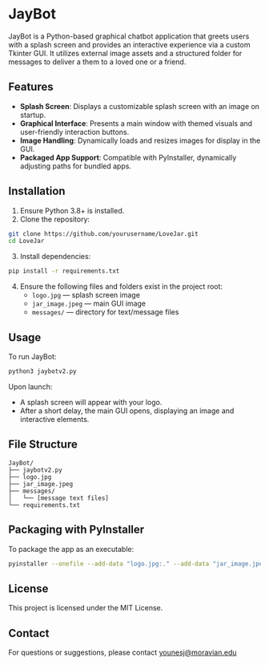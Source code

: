 # JayBot

JayBot is a Python-based graphical chatbot application that greets users with a splash screen and provides an interactive experience via a custom Tkinter GUI. It utilizes external image assets and a structured folder for messages to deliver a them to a loved one or a friend.

## Features

- **Splash Screen**: Displays a customizable splash screen with an image on startup.
- **Graphical Interface**: Presents a main window with themed visuals and user-friendly interaction buttons.
- **Image Handling**: Dynamically loads and resizes images for display in the GUI.
- **Packaged App Support**: Compatible with PyInstaller, dynamically adjusting paths for bundled apps.

## Installation

1. Ensure Python 3.8+ is installed.
2. Clone the repository:
```bash
git clone https://github.com/yourusername/LoveJar.git
cd LoveJar
```
3. Install dependencies:
```bash
pip install -r requirements.txt
```
4. Ensure the following files and folders exist in the project root:
   - `logo.jpg` — splash screen image
   - `jar_image.jpeg` — main GUI image
   - `messages/` — directory for text/message files

## Usage

To run JayBot:
```bash
python3 jaybotv2.py
```

Upon launch:
- A splash screen will appear with your logo.
- After a short delay, the main GUI opens, displaying an image and interactive elements.

## File Structure

```
JayBot/
├── jaybotv2.py
├── logo.jpg
├── jar_image.jpeg
├── messages/
│   └── [message text files]
└── requirements.txt
```

## Packaging with PyInstaller

To package the app as an executable:
```bash
pyinstaller --onefile --add-data "logo.jpg:." --add-data "jar_image.jpeg:." --add-data "messages:messages" jaybotv2.py
```

## License

This project is licensed under the MIT License.

## Contact

For questions or suggestions, please contact younesj@moravian.edu

